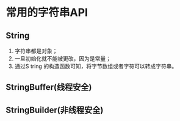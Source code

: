 # 常用的字符串API

## String 

1. 字符串都是对象；
2. 一旦初始化就不能被更改，因为是常量；
3. 通过S tring 的构造函数可知，将字节数组或者字符可以转成字符串。

## StringBuffer(线程安全)



## StringBuilder(非线程安全)